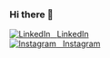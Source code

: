 ### Hi there 👋

<!--
**Sahil0706/Sahil0706** is a ✨ _special_ ✨ repository because its `README.md` (this file) appears on your GitHub profile.

Here are some ideas to get you started:

- 🔭 I’m currently working on ...
- 🌱 I’m currently learning ...
- 👯 I’m looking to collaborate on ...
- 🤔 I’m looking for help with ...
- 💬 Ask me about ...
- 📫 How to reach me: ...
- 😄 Pronouns: ...
- ⚡ Fun fact: ...
-->
<a href="https://www.linkedin.com/in/sahil-tuli-2670b91a1/"><img alt="LinkedIn" src="https://img.icons8.com/ios-glyphs/30/000000/linkedin.png"/>&nbsp;&nbsp; <span style="top:-2px;">LinkedIn</span></a>
<br>
<a href="https://www.instagram.com/shinchan.07/"><img alt="Instagram" src="https://img.icons8.com/officel/30/000000/instagram-new.png"/>&nbsp;&nbsp; Instagram</a>

